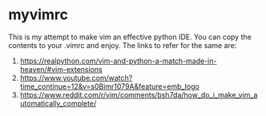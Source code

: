 # myvimrc
This is my attempt to make vim an effective python IDE. You can copy the contents to your .vimrc and enjoy.
The links to refer for the same are:
1.  https://realpython.com/vim-and-python-a-match-made-in-heaven/#vim-extensions
2.  https://www.youtube.com/watch?time_continue=12&v=s0Bimr1079A&feature=emb_logo
3.  https://www.reddit.com/r/vim/comments/bsh7da/how_do_i_make_vim_automatically_complete/
